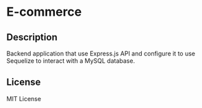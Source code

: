 # E-commerce

## Description
Backend application that use Express.js API and configure it to use Sequelize to interact with a MySQL database.

## License
MIT License
